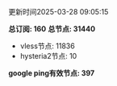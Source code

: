更新时间2025-03-28 09:05:15

**总订阅: 160**
**总节点: 31440**
- vless节点: 11836
- hysteria2节点: 10

**google ping有效节点: 397**
